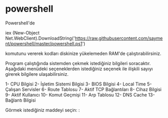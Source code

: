 # powershell

Powershell'de 

iex (New-Object Net.WebClient).DownloadString('https://raw.githubusercontent.com/sayment/powershell/master/powershell.ps1')

komutunu vererek kodları diskinize yükelemeden RAM'de çalıştırabilirsiniz. 

Program çalıştığında sistemden çekmek istediğiniz bilgileri soracaktır. Aşağıdaki menüdeki seçeneklerden istediğiniz seçenek ile ilişkili sayıyı girerek bilgilere ulaşabilirsiniz. 

1- CPU Bilgisi
2- İşletim Sistemi Bilgisi
3- BIOS Bilgisi
4- Local Time
5- Çalışan Servisler
6- Route Tablosu
7- Aktif TCP Bağlantıları
8- Cihaz Bilgisi
9- Aktif Kullanıcı
10- Komut Geçmişi
11- Arp Tablosu
12- DNS Cache
13- Bağlantı Bilgisi

Görmek istediğiniz maddeyi seçin: : 
